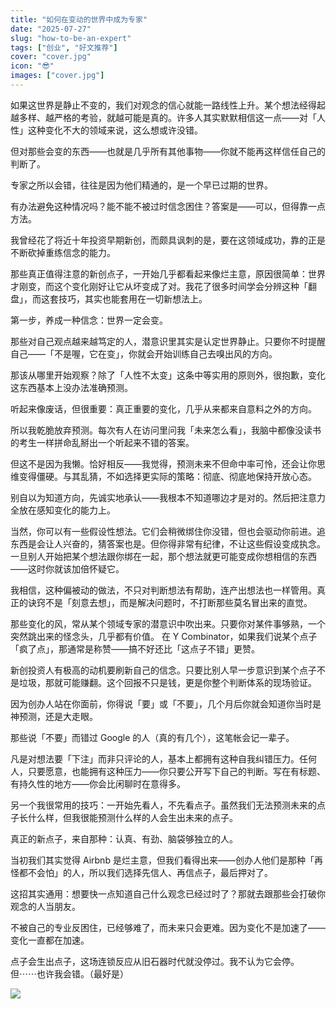 ```yaml
---
title: "如何在变动的世界中成为专家"
date: "2025-07-27"
slug: "how-to-be-an-expert"
tags: ["创业", "好文推荐"]
cover: "cover.jpg"
icon: "😎"
images: ["cover.jpg"]
---
```

如果这世界是静止不变的，我们对观念的信心就能一路线性上升。某个想法经得起越多样、越严格的考验，就越可能是真的。许多人其实默默相信这一点——对「人性」这种变化不大的领域来说，这么想或许没错。



但对那些会变的东西——也就是几乎所有其他事物——你就不能再这样信任自己的判断了。



专家之所以会错，往往是因为他们精通的，是一个早已过期的世界。



有办法避免这种情况吗？能不能不被过时信念困住？答案是——可以，但得靠一点方法。



我曾经花了将近十年投资早期新创，而颇具讽刺的是，要在这领域成功，靠的正是不断砍掉重练信念的能力。



那些真正值得注意的新创点子，一开始几乎都看起来像烂主意，原因很简单：世界才刚变，而这个变化刚好让它从坏变成了对。我花了很多时间学会分辨这种「翻盘」，而这套技巧，其实也能套用在一切新想法上。



第一步，养成一种信念：世界一定会变。



那些对自己观点越来越笃定的人，潜意识里其实是认定世界静止。只要你不时提醒自己——「不是喔，它在变」，你就会开始训练自己去嗅出风的方向。



那该从哪里开始观察？除了「人性不太变」这条中等实用的原则外，很抱歉，变化这东西基本上没办法准确预测。



听起来像废话，但很重要：真正重要的变化，几乎从来都来自意料之外的方向。



所以我乾脆放弃预测。每次有人在访问里问我「未来怎么看」，我脑中都像没读书的考生一样拼命乱掰出一个听起来不错的答案。



但这不是因为我懒。恰好相反——我觉得，预测未来不但命中率可怜，还会让你思维变得僵硬。与其乱猜，不如选择更实际的策略：彻底、彻底地保持开放心态。



别自以为知道方向，先诚实地承认——我根本不知道哪边才是对的。然后把注意力全放在感知变化的能力上。



当然，你可以有一些假设性想法。它们会稍微绑住你没错，但也会驱动你前进。追东西是会让人兴奋的，猜答案也是。但你得非常有纪律，不让这些假设变成执念。
一旦别人开始把某个想法跟你绑在一起，那个想法就更可能变成你想相信的东西——这时你就该加倍怀疑它。



我相信，这种偏被动的做法，不只对判断想法有帮助，连产出想法也一样管用。真正的诀窍不是「刻意去想」，而是解决问题时，不打断那些莫名冒出来的直觉。



那些变化的风，常从某个领域专家的潜意识中吹出来。只要你对某件事够熟，一个突然跳出来的怪念头，几乎都有价值。
在 Y Combinator，如果我们说某个点子「疯了点」，那通常是称赞——搞不好还比「这点子不错」更赞。



新创投资人有极高的动机要刷新自己的信念。只要比别人早一步意识到某个点子不是垃圾，那就可能赚翻。这个回报不只是钱，更是你整个判断体系的现场验证。



因为创办人站在你面前，你得说「要」或「不要」，几个月后你就会知道你当时是神预测，还是大走眼。



那些说「不要」而错过 Google 的人（真的有几个），这笔帐会记一辈子。



凡是对想法要「下注」而非只评论的人，基本上都拥有这种自我纠错压力。任何人，只要愿意，也能拥有这种压力——你只要公开写下自己的判断。写在有标题、有持久性的地方——你会比闲聊时在意得多。



另一个我很常用的技巧：一开始先看人，不先看点子。虽然我们无法预测未来的点子长什么样，但我很能预测什么样的人会生出未来的点子。



真正的新点子，来自那种：认真、有劲、脑袋够独立的人。



当初我们其实觉得 Airbnb 是烂主意，但我们看得出来——创办人他们是那种「再怪都不会怕」的人，所以我们选择先信人、再信点子，最后押对了。



这招其实通用：想要快一点知道自己什么观念已经过时了？那就去跟那些会打破你观念的人当朋友。



不被自己的专业反困住，已经够难了，而未来只会更难。因为变化不是加速了——变化一直都在加速。



点子会生出点子，这场连锁反应从旧石器时代就没停过。我不认为它会停。
但⋯⋯也许我会错。（最好是）




![](https://prod-files-secure.s3.us-west-2.amazonaws.com/112d0858-5090-4d34-a606-b75eb8d65fd2/46476355-9cf3-4e99-9b7a-3531bc426380/1000202064.png?X-Amz-Algorithm=AWS4-HMAC-SHA256&X-Amz-Content-Sha256=UNSIGNED-PAYLOAD&X-Amz-Credential=ASIAZI2LB466SNWDUJP4%2F20250901%2Fus-west-2%2Fs3%2Faws4_request&X-Amz-Date=20250901T231207Z&X-Amz-Expires=3600&X-Amz-Security-Token=IQoJb3JpZ2luX2VjELf%2F%2F%2F%2F%2F%2F%2F%2F%2F%2FwEaCXVzLXdlc3QtMiJHMEUCIQDyyFeH3Uv4yi6VitJ7LIznjjWRhzPxVsPbp2QtOfFXqQIgSe%2BQ02F3GJEvmHCwYlYPLD33Hy%2BOndsV4DgQsOjXPKoq%2FwMIIBAAGgw2Mzc0MjMxODM4MDUiDGUxlR%2B%2Bsd3Z1ZpZpircA5P0IxDtV8MyhsR6hqf5RL9LdghusfFUnVmD2f0qq0Q402m37tABn1Zakjf4za8PQa%2FhOpaLx1ABJPoSsB1RVWRITBjIPaPJbwJHdnMg4Lz3z%2Brt6hy5nyQ4TPhoRAIRZw0ylAinaZQySQWeTpdSc3wuDcZAkDYAuJBuwsPZE97eCCeRXh%2F1bk%2FNaytkXYZHt%2Fy6dgTP9d884q1lstkJg4ER84lwbJ4aseoP%2Fga%2BMysNJPamRzpwZ3KHRxvFKBtCEGnnj2oGT%2BBylb7hTPPuVBBgd%2BuWHuqzqEUuHBxDOTLHnH%2BwUgCtIDZv9HrubctBZJYzGpCdEREj09voD2%2Bo7x7zclCb1r4GW56PVi0f1sGROnsK7Ykk4szuyTGktaPOaM3PGpAGwbaXbxPeWMIMs0BYN0YsEDuCw5gPYz7gXzmJGvAHRhS8byfbi0XkRCVI5m%2FoY%2BPpeUe%2FOSlYwtUe6483qeMzwAwkcOO1QJqTtOgRaFx44AScvria%2FDDNQVzrqO9DzKBcjDDxJGZHA%2FvfGpoQgPxUhiDFWGV28XHNeNZCEHvzGrf96ZHXRQqypdNujBzoXQLQ3TyxnPgZoZRBbQy53shWt3u9vPfr3ULzWLr%2BP%2FFGw7ghNELTqq7SMITL2MUGOqUBKcTJ5R8n9ktnZxBL3MzvlE0YN6jYj3ITWrMIICvirrEOIzHhVx5UJJvQAXtyMDYzdIMAQK8%2FEuSwsBW17LOR2vLqeaCUT1OnxX5e1qcO0ZajbZv6Hq2BwkclTuoaZH2qjL1UV%2FKIxjYJccIHGkM9pSPPMFlrxJsE9taJl%2FT8Sv9y8sFlHL9Z1%2BbpjMBKRNRrtAEYq6m27okSdg5ywUgftxu7Hu0e&X-Amz-Signature=a09ef6f9df7c8fd1472c467341724d9e620a3db68bf042ae5f8ec3dda9a0f098&X-Amz-SignedHeaders=host&x-amz-checksum-mode=ENABLED&x-id=GetObject)

